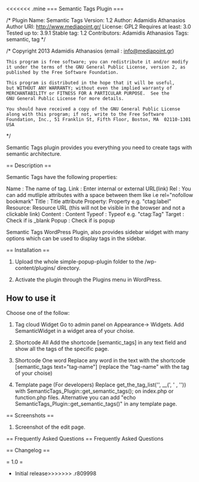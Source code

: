 <<<<<<< .mine
=== Semantic Tags Plugin ===

/*
Plugin Name: Semantic Tags
Version: 1.2
Author: Adamidis Athanasios
Author URI: http://www.mediapoint.gr/
License: GPL2
Requires at least: 3.0
Tested up to: 3.9.1
Stable tag: 1.2
Contributors: Adamidis Athanasios
Tags: semantic, tag
*/

/*  Copyright 2013  Adamidis Athanasios  (email : info@mediapoint.gr)

    This program is free software; you can redistribute it and/or modify
    it under the terms of the GNU General Public License, version 2, as 
    published by the Free Software Foundation.

    This program is distributed in the hope that it will be useful,
    but WITHOUT ANY WARRANTY; without even the implied warranty of
    MERCHANTABILITY or FITNESS FOR A PARTICULAR PURPOSE.  See the
    GNU General Public License for more details.

    You should have received a copy of the GNU General Public License
    along with this program; if not, write to the Free Software
    Foundation, Inc., 51 Franklin St, Fifth Floor, Boston, MA  02110-1301  USA
*/



Semantic Tags plugin provides you everything you need to create tags with semantic architecture.

== Description ==

Semantic Tags have the following properties:

Name	: The name of tag.
Link	: Enter internal or external URL(link)
Rel	: You can add mutliple attributes with a space between them like i.e rel="nofollow bookmark"
Title	: Title attribute
Property: Property e.g. "ctag:label"
Resource: Resource URL (this will not be visible in the browser and not a clickable link)
Content	: Content
Typeof	: Typeof e.g. "ctag:Tag"
Target	: Check if is _blank
Popup	: Check if is popup


Semantic Tags WordPress Plugin, also provides sidebar widget with many options which can be used to display tags in the sidebar.



== Installation ==
 
1. Upload the whole simple-popup-plugin folder to the /wp-content/plugins/ directory.

2. Activate the plugin through the Plugins menu in WordPress.




How to use it
-------------------------

Choose one of the follow:

1. Tag cloud Widget
Go to admin panel on  Appearance-> Widgets.
Add SemanticWidget in a widget area of your choise.

2. Shortcode All
Add the shortcode [semantic_tags] in any text field and show all the tags of the specific page.

3. Shortcode One word
Replace any word in the text with the shortcode [semantic_tags text="tag-name"] (replace the "tag-name" with the tag of your choise)

4. Template page (For developers)
Replace get_the_tag_list('', __(', ' , '')) with SemanticTags_Plugin::get_semantic_tags(); on index.php or function.php files.
Alternative you can add "echo  SemanticTags_Plugin::get_semantic_tags()" in any template page.


== Screenshots ==

1. Screenshot of the edit page.

== Frequently Asked Questions ==
Frequently Asked Questions


== Changelog ==


= 1.0 =

* Initial release>>>>>>> .r809998
